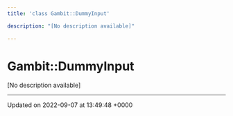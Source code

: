 ```yaml
---
title: 'class Gambit::DummyInput'

description: "[No description available]"

---
```


# Gambit::DummyInput





[No description available]

-------------------------------

Updated on 2022-09-07 at 13:49:48 +0000